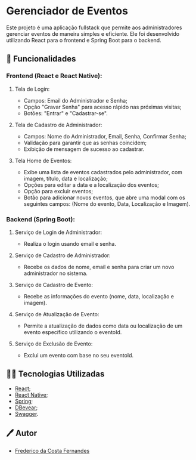 # Gerenciador de Eventos

Este projeto é uma aplicação fullstack que permite aos administradores gerenciar eventos de maneira simples e eficiente. Ele foi desenvolvido utilizando React para o frontend e Spring Boot para o backend.

## 🧪 Funcionalidades

### Frontend (React e React Native):

1. Tela de Login:
   - Campos: Email do Administrador e Senha;
   - Opção "Gravar Senha" para acesso rápido nas próximas visitas;
   - Botões: "Entrar" e "Cadastrar-se".

2. Tela de Cadastro de Administrador:
   - Campos: Nome do Administrador, Email, Senha, Confirmar Senha;
   - Validação para garantir que as senhas coincidem;
   - Exibição de mensagem de sucesso ao cadastrar.

3. Tela Home de Eventos:
   - Exibe uma lista de eventos cadastrados pelo administrador, com imagem, título, data e localização;
   - Opções para editar a data e a localização dos eventos;
   - Opção para excluir eventos;
   - Botão para adicionar novos eventos, que abre uma modal com os seguintes campos: (Nome do evento, Data, Localização e Imagem).

### Backend (Spring Boot):

1. Serviço de Login de Administrador:
   - Realiza o login usando email e senha.

2. Serviço de Cadastro de Administrador:
   - Recebe os dados de nome, email e senha para criar um novo administrador no sistema.

3. Serviço de Cadastro de Evento:
   - Recebe as informações do evento (nome, data, localização e imagem).

4. Serviço de Atualização de Evento:
   - Permite a atualização de dados como data ou localização de um evento específico utilizando o eventoId.

5. Serviço de Exclusão de Evento:
   - Exclui um evento com base no seu eventoId.

## 👨‍💻 Tecnologias Utilizadas

* [React](https://react.dev/);
* [React Native](https://reactnative.dev/);
* [Spring](https://spring.io/tools);
* [DBevear](https://dbeaver.io/);
* [Swagger](https://swagger.io/).

## 🖊️ Autor

* [Frederico da Costa Fernandes](https://github.com/FFred-Fernandes)
